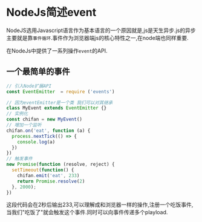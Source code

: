 # NodeJs简述event

NodeJS选用Javascript语言作为基本语言的一个原因就是,js是天生异步.js的异步主要就是靠`事件循环`.事件作为浏览器端js的核心特性之一,在node端也同样重要.

在NodeJs中提供了一系列操作`event`的API.

## 一个最简单的事件

```js
// 引入Node扩展API
const EventEmitter  = require ('events')

// 因为eventEmitter是一个类 我们可以对其继承
class MyEvent extends EventEmitter {}
// 实例化
const chifan = new MyEvent()
// 增加一个监听
chifan.on('eat', function (a) {
  process.nextTick(() => {
    console.log(a)
  })
})
// 触发事件
new Promise(function (resolve, reject) {
  setTimeout(function() {
    chifan.emit('eat', 233)
    return Promise.resolve(2)
  }, 2000);
})
```

这段代码会在2秒后输出233,可以理解成和浏览器一样的操作,注册一个吃饭事件,当我们"吃饭了"就会触发这个事件.同时可以向事件传递多个playload.
